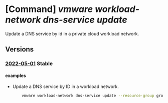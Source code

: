 # [Command] _vmware workload-network dns-service update_

Update a DNS service by id in a private cloud workload network.

## Versions

### [2022-05-01](/Resources/mgmt-plane/L3N1YnNjcmlwdGlvbnMve30vcmVzb3VyY2Vncm91cHMve30vcHJvdmlkZXJzL21pY3Jvc29mdC5hdnMvcHJpdmF0ZWNsb3Vkcy97fS93b3JrbG9hZG5ldHdvcmtzL2RlZmF1bHQvZG5zc2VydmljZXMve30=/2022-05-01.xml) **Stable**

<!-- mgmt-plane /subscriptions/{}/resourcegroups/{}/providers/microsoft.avs/privateclouds/{}/workloadnetworks/default/dnsservices/{} 2022-05-01 -->

#### examples

- Update a DNS service by ID in a workload network.
    ```bash
        vmware workload-network dns-service update --resource-group group1 --private-cloud cloud1 --dns-service dnsService1 --display-name dnsService1 --dns-service-ip 5.5.5.5 --default-dns-zone defaultDnsZone1 --fqdn-zones fqdnZone1 --log-level INFO --revision 1
    ```

